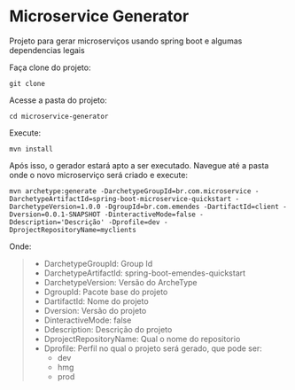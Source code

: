 # Microservice Generator

Projeto para gerar microserviços usando spring boot e algumas dependencias legais 

Faça clone do projeto:

```
git clone 
```

Acesse a pasta do projeto:

```
cd microservice-generator
```

Execute:

```
mvn install
```

Após isso, o gerador estará apto a ser executado. Navegue até a pasta onde o novo microserviço será criado e execute:

```
mvn archetype:generate -DarchetypeGroupId=br.com.microservice -DarchetypeArtifactId=spring-boot-microservice-quickstart -DarchetypeVersion=1.0.0 -DgroupId=br.com.emendes -DartifactId=client -Dversion=0.0.1-SNAPSHOT -DinteractiveMode=false -Ddescription='Descrição' -Dprofile=dev -DprojectRepositoryName=myclients
```

Onde:

> - DarchetypeGroupId: Group Id
> - DarchetypeArtifactId: spring-boot-emendes-quickstart 
> - DarchetypeVersion: Versão do ArcheType
> - DgroupId: Pacote base do projeto
> - DartifactId: Nome do projeto
> - Dversion: Versão do projeto
> - DinteractiveMode: false
> - Ddescription: Descrição do projeto
> - DprojectRepositoryName: Qual o nome do repositorio
> - Dprofile: Perfil no qual o projeto será gerado, que pode ser:
>   - dev
>   - hmg
>   - prod

